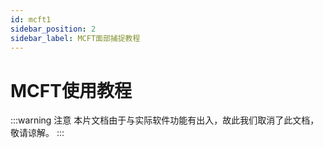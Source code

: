 ```yaml
---
id: mcft1
sidebar_position: 2
sidebar_label: MCFT面部捕捉教程
---
```


# MCFT使用教程

:::warning 注意
本片文档由于与实际软件功能有出入，故此我们取消了此文档，敬请谅解。
:::